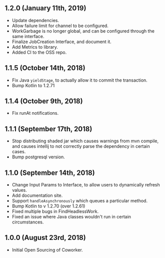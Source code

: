 ## 1.2.0 (January 11th, 2019)

* Update dependencies.
* Allow failure limit for channel to be configured.
* WorkGarbage is no longer global, and can be configured through the same interface.
* Finalize JobCreation Interface, and document it.
* Add Metrics to library.
* Added CI to the OSS repo.

## 1.1.5 (October 14th, 2018)

* Fix Java `yieldStage`, to actually allow it to commit the transaction.
* Bump Kotlin to 1.2.71

## 1.1.4 (October 9th, 2018)

* Fix runAt notifications.

## 1.1.1 (September 17th, 2018)

* Stop distributing shaded jar which causes warnings from mvn compile,
  and causes intellij to not correctly parse the dependency in certain cases.
* Bump postgresql version.

## 1.1.0 (September 14th, 2018)

* Change Input Params to Interface, to allow users to dynamically refresh values.
* Add documentation site.
* Support `handleAsynchronously` which queues a particular method.
* Bump Kotlin to v 1.2.70 (over 1.2.61)
* Fixed multiple bugs in FindHeadlessWork.
* Fixed an issue where Java classes wouldn't run in certain circumstances.

## 1.0.0 (August 23rd, 2018)

* Initial Open Sourcing of Coworker.
